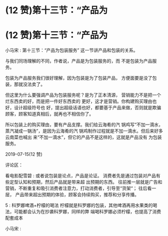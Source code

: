 # (12 赞)第十三节：“产品为

# (12 赞)第十三节：“产品为

小马宋 : 第十三节：“产品为包装服务” 这一节讲产品和包装的关系。

与我们同场理解的不同，作者说，产品是为包装服务的，而 不是包装为产品服务。

包装为产品服务我们很好理解，因为包装是为了包装产品， 方便面要是没了包装，那就没法卖了。

但这里为什么要强调产品为包装服务呢？是为了正本清源， 营销能力不是把一个烂东西卖的好，而是把一件好东西卖的 更好，这才是营销。你构建购买理由也好，设计超级符号也 好，提出超级话语也好，都要基于产品来做，否则就是欺骗 顾客，顾客知道真相后，就再也不相信你了。

所以包装上的购买理由，要有产品支撑。我们给云海肴的汽 锅鸡写“不加一滴水，蒸汽凝成一锅汤”，是因为云海肴的汽 锅鸡制作过程就是不加一滴水。但后来好多云南菜也喊出 来“不加一滴水”，但它的产品不是这样的，这就是产品没有 为包装服务。

2019-07-15(12 赞)

评论区：

看电影配雪碧 : 或者说包装是论点，产品是论证。 消费者先是通过包装对产品有些定型认知和预期，然后产品就是带来超 出预期的东西。 往前推一层就是广告和营销，不断重复和吸引消费者注意力，打动消费者，引导至“货架“； 往后看一层， 产品带来超出预期的体验，顾客会持续购买，推荐和分享传播。

5 : 科罗娜啤酒+柠檬的喝法 柠檬就是科罗娜的包装，其他啤酒再用水果类的喝法，可能都会认为在抄袭科罗娜，同样的弊 端喝科罗娜必须柠檬，也提高了消费配套成本

小马宋 :